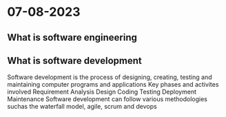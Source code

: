 # 07-08-2023

## What is software engineering

## What is software development

Software development is the process of designing, creating, testing and maintaining computer programs and applications
Key phases and activites involved
Requirement Analysis
Design
Coding
Testing
Deployment
Maintenance
Software development can follow various methodologies suchas the waterfall model, agile, scrum and devops

##  